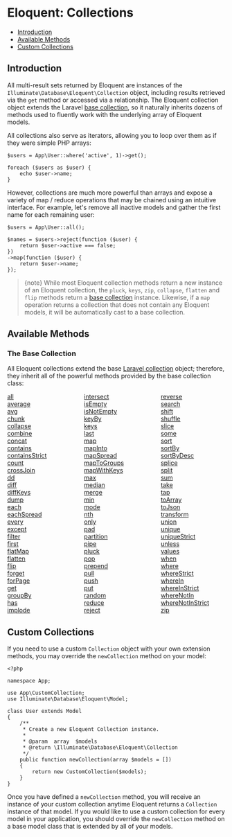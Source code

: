 # Eloquent: Collections

- [Introduction](#introduction)
- [Available Methods](#available-methods)
- [Custom Collections](#custom-collections)

<a name="introduction"></a>

## Introduction

All multi-result sets returned by Eloquent are instances of
the `Illuminate\Database\Eloquent\Collection` object, including results
retrieved via the `get` method or accessed via a relationship. The Eloquent
collection object extends the Laravel [base collection](collections.md), so it
naturally inherits dozens of methods used to fluently work with the underlying
array of Eloquent models.

All collections also serve as iterators, allowing you to loop over them as if
they were simple PHP arrays:

    $users = App\User::where('active', 1)->get();

    foreach ($users as $user) {
        echo $user->name;
    }

However, collections are much more powerful than arrays and expose a variety of
map / reduce operations that may be chained using an intuitive interface. For
example, let's remove all inactive models and gather the first name for each
remaining user:

    $users = App\User::all();

    $names = $users->reject(function ($user) {
        return $user->active === false;
    })
    ->map(function ($user) {
        return $user->name;
    });

> {note} While most Eloquent collection methods return a new instance of an
> Eloquent collection, the `pluck`, `keys`, `zip`, `collapse`, `flatten`
> and `flip` methods return a [base collection](collections.md) instance.
> Likewise, if a `map` operation returns a collection that does not contain any
> Eloquent models, it will be automatically cast to a base collection.

<a name="available-methods"></a>

## Available Methods

### The Base Collection

All Eloquent collections extend the base [Laravel collection](collections.md)
object; therefore, they inherit all of the powerful methods provided by the base
collection class:

<style>
    #collection-method-list > p {
        column-count: 3; -moz-column-count: 3; -webkit-column-count: 3;
        column-gap: 2em; -moz-column-gap: 2em; -webkit-column-gap: 2em;
    }

    #collection-method-list a {
        display: block;
    }
</style>

<div id="collection-method-list" markdown="1">

[all](collections.md#method-all)
[average](collections.md#method-average)
[avg](collections.md#method-avg)
[chunk](collections.md#method-chunk)
[collapse](collections.md#method-collapse)
[combine](collections.md#method-combine)
[concat](collections.md#method-concat)
[contains](collections.md#method-contains)
[containsStrict](collections.md#method-containsstrict)
[count](collections.md#method-count)
[crossJoin](collections.md#method-crossjoin)
[dd](collections.md#method-dd)
[diff](collections.md#method-diff)
[diffKeys](collections.md#method-diffkeys)
[dump](collections.md#method-dump)
[each](collections.md#method-each)
[eachSpread](collections.md#method-eachspread)
[every](collections.md#method-every)
[except](collections.md#method-except)
[filter](collections.md#method-filter)
[first](collections.md#method-first)
[flatMap](collections.md#method-flatmap)
[flatten](collections.md#method-flatten)
[flip](collections.md#method-flip)
[forget](collections.md#method-forget)
[forPage](collections.md#method-forpage)
[get](collections.md#method-get)
[groupBy](collections.md#method-groupby)
[has](collections.md#method-has)
[implode](collections.md#method-implode)
[intersect](collections.md#method-intersect)
[isEmpty](collections.md#method-isempty)
[isNotEmpty](collections.md#method-isnotempty)
[keyBy](collections.md#method-keyby)
[keys](collections.md#method-keys)
[last](collections.md#method-last)
[map](collections.md#method-map)
[mapInto](collections.md#method-mapinto)
[mapSpread](collections.md#method-mapspread)
[mapToGroups](collections.md#method-maptogroups)
[mapWithKeys](collections.md#method-mapwithkeys)
[max](collections.md#method-max)
[median](collections.md#method-median)
[merge](collections.md#method-merge)
[min](collections.md#method-min)
[mode](collections.md#method-mode)
[nth](collections.md#method-nth)
[only](collections.md#method-only)
[pad](collections.md#method-pad)
[partition](collections.md#method-partition)
[pipe](collections.md#method-pipe)
[pluck](collections.md#method-pluck)
[pop](collections.md#method-pop)
[prepend](collections.md#method-prepend)
[pull](collections.md#method-pull)
[push](collections.md#method-push)
[put](collections.md#method-put)
[random](collections.md#method-random)
[reduce](collections.md#method-reduce)
[reject](collections.md#method-reject)
[reverse](collections.md#method-reverse)
[search](collections.md#method-search)
[shift](collections.md#method-shift)
[shuffle](collections.md#method-shuffle)
[slice](collections.md#method-slice)
[some](collections.md#method-some)
[sort](collections.md#method-sort)
[sortBy](collections.md#method-sortby)
[sortByDesc](collections.md#method-sortbydesc)
[splice](collections.md#method-splice)
[split](collections.md#method-split)
[sum](collections.md#method-sum)
[take](collections.md#method-take)
[tap](collections.md#method-tap)
[toArray](collections.md#method-toarray)
[toJson](collections.md#method-tojson)
[transform](collections.md#method-transform)
[union](collections.md#method-union)
[unique](collections.md#method-unique)
[uniqueStrict](collections.md#method-uniquestrict)
[unless](collections.md#method-unless)
[values](collections.md#method-values)
[when](collections.md#method-when)
[where](collections.md#method-where)
[whereStrict](collections.md#method-wherestrict)
[whereIn](collections.md#method-wherein)
[whereInStrict](collections.md#method-whereinstrict)
[whereNotIn](collections.md#method-wherenotin)
[whereNotInStrict](collections.md#method-wherenotinstrict)
[zip](collections.md#method-zip)

</div>

<a name="custom-collections"></a>

## Custom Collections

If you need to use a custom `Collection` object with your own extension methods,
you may override the `newCollection` method on your model:

    <?php

    namespace App;

    use App\CustomCollection;
    use Illuminate\Database\Eloquent\Model;

    class User extends Model
    {
        /**
         * Create a new Eloquent Collection instance.
         *
         * @param  array  $models
         * @return \Illuminate\Database\Eloquent\Collection
         */
        public function newCollection(array $models = [])
        {
            return new CustomCollection($models);
        }
    }

Once you have defined a `newCollection` method, you will receive an instance of
your custom collection anytime Eloquent returns a `Collection` instance of that
model. If you would like to use a custom collection for every model in your
application, you should override the `newCollection` method on a base model
class that is extended by all of your models.
